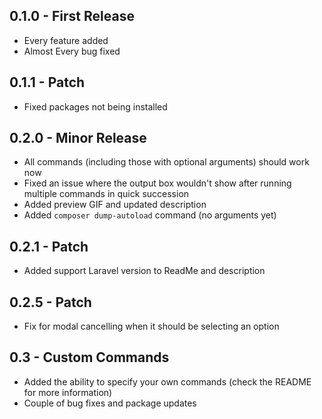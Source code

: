 ## 0.1.0 - First Release
* Every feature added
* Almost Every bug fixed

## 0.1.1 - Patch
* Fixed packages not being installed

## 0.2.0 - Minor Release
* All commands (including those with optional arguments) should work now
* Fixed an issue where the output box wouldn't show after running multiple commands in quick succession
* Added preview GIF and updated description
* Added `composer dump-autoload` command (no arguments yet)

## 0.2.1 - Patch
* Added support Laravel version to ReadMe and description

## 0.2.5 - Patch
* Fix for modal cancelling when it should be selecting an option

## 0.3 - Custom Commands
* Added the ability to specify your own commands (check the README for more information)
* Couple of bug fixes and package updates
